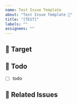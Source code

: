 ```yaml
---
name: Test Issue Template
about: "Test Issue Template 🧐"
title: "[TEST]"
labels: ""
assignees: ""
---
```


## 🎯 Target


## 📌 Todo

- [ ] todo

## 🔗 Related Issues
